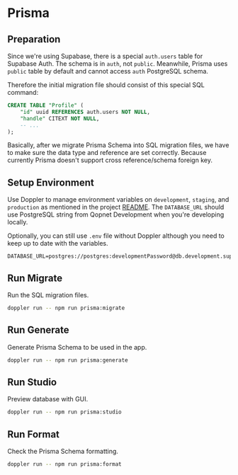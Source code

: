 # Prisma

## Preparation

Since we're using Supabase, there is a special `auth.users` table for Supabase Auth. The schema is in `auth`, not `public`. Meanwhile, Prisma uses `public` table by default and cannot access `auth` PostgreSQL schema.

Therefore the initial migration file should consist of this special SQL command:

```sql
CREATE TABLE "Profile" (
    "id" uuid REFERENCES auth.users NOT NULL,
    "handle" CITEXT NOT NULL,
    -- ...
);
```

Basically, after we migrate Prisma Schema into SQL migration files, we have to make sure the data type and reference are set correctly. Because currently Prisma doesn't support cross reference/schema foreign key.

## Setup Environment

Use Doppler to manage environment variables on `development`, `staging`, and `production` as mentioned in the project [README](../README.md). The `DATABASE_URL` should use PostgreSQL string from Qopnet Development when you're developing locally.

Optionally, you can still use `.env` file without Doppler although you need to keep up to date with the variables.

```
DATABASE_URL=postgres://postgres:developmentPassword@db.development.supabase.co:5432/postgres
```

## Run Migrate

Run the SQL migration files.

```sh
doppler run -- npm run prisma:migrate
```

## Run Generate

Generate Prisma Schema to be used in the app.

```sh
doppler run -- npm run prisma:generate
```

## Run Studio

Preview database with GUI.

```sh
doppler run -- npm run prisma:studio
```

## Run Format

Check the Prisma Schema formatting.

```sh
doppler run -- npm run prisma:format
```
